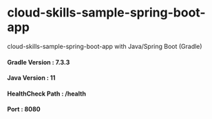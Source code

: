 # cloud-skills-sample-spring-boot-app
cloud-skills-sample-spring-boot-app with Java/Spring Boot (Gradle)

#### Gradle Version : 7.3.3


#### Java Version : 11


#### HealthCheck Path : /health


#### Port : 8080

